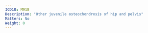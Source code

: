 ```yaml
---
ICD10: M918
Description: "Other juvenile osteochondrosis of hip and pelvis"
Matters: No
Weight: 0
---
```


